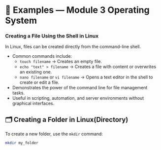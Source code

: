 # 🧪 Examples — Module 3 Operating System


### Creating a File Using the Shell in Linux
In Linux, files can be created directly from the command-line shell.  
- Common commands include:  
  - `touch filename` → Creates an empty file.  
  - `echo "text" > filename` → Creates a file with content or overwrites an existing one.  
  - `nano filename` or `vi filename` → Opens a text editor in the shell to create or edit a file.  
- Demonstrates the power of the command line for file management tasks.  
- Useful in scripting, automation, and server environments without graphical interfaces.  

## 🗂️ Creating a Folder in Linux(Directory)
To create a new folder, use the `mkdir` command:

```bash
mkdir my_folder